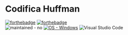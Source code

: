 # Codifica Huffman

[![forthebadge](https://forthebadge.com/images/badges/built-by-developers.svg)](https://forthebadge.com) 
[![forthebadge](https://forthebadge.com/images/badges/made-with-c.svg)](https://forthebadge.com)
<br/>
![maintained - no](https://img.shields.io/badge/maintained-no-red)
[![OS - Windows](https://img.shields.io/badge/OS-Windows-blue?logo=windows&logoColor=white)](https://www.microsoft.com/ "Go to Microsoft homepage")
![Visual Studio Code](https://img.shields.io/badge/Visual%20Studio%20Code-0078d7.svg?style=for-the-badge&logo=visual-studio-code&logoColor=white)

